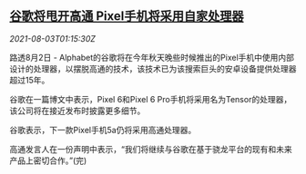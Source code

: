 <!--1627954263000-->
[谷歌将甩开高通 Pixel手机将采用自家处理器](https://cn.reuters.com/article/google-pixel-phone-processor-0803-idCNKBS2F4033)
------

<div><i>2021-08-03T01:15:30Z</i></div><p>路透8月2日 - Alphabet的谷歌将在今年秋天晚些时候推出的Pixel手机中使用内部设计的处理器，以摆脱高通的技术，该技术已为该搜索巨头的安卓设备提供处理器超过15年。</p><p>谷歌在一篇博文中表示，Pixel 6和Pixel 6 Pro手机将采用名为Tensor的处理器，该公司将在接近发布时披露更多细节。</p><p>谷歌表示，下一款Pixel手机5a仍将采用高通处理器。</p><p>高通发言人在一份声明中表示，“我们将继续与谷歌在基于骁龙平台的现有和未来产品上密切合作。”(完)</p>
